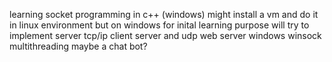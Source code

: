 learning socket programming in c++ (windows)
might install a vm and do it in linux environment but on windows for inital learning purpose
will try to implement server tcp/ip client 
server
and udp
web server windows winsock
multithreading maybe a chat bot?





